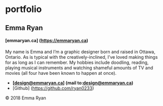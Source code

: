 # portfolio

## Emma Ryan

#### [emmaryan.ca] (https://emmaryan.ca)

My name is Emma and I’m a graphic designer born and raised in Ottawa, Ontario. As is typical with the creatively-inclined, I’ve loved making things for as long as I can remember. My hobbies include doodling, reading, playing musical instruments and watching shameful amounts of TV and movies (all four have been known to happen at once).

- **[design@emmaryan.ca] (mail to:design@emmaryan.ca)**
- [Github] (https://github.com/ryan0233)


© 2018 Emma Ryan
